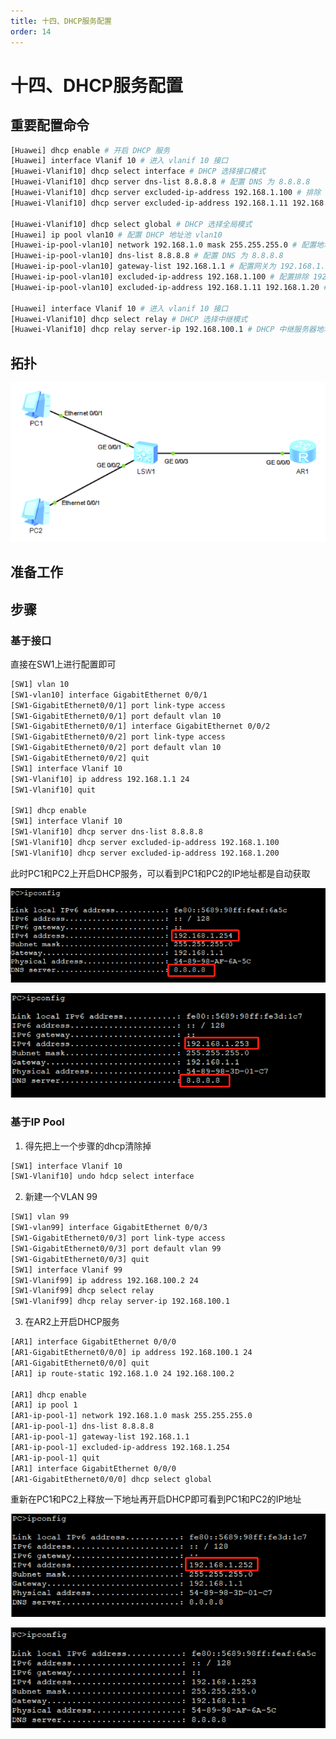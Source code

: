 ```yaml
---
title: 十四、DHCP服务配置
order: 14
---
```


# 十四、DHCP服务配置

## 重要配置命令

```bash
[Huawei] dhcp enable # 开启 DHCP 服务
[Huawei] interface Vlanif 10 # 进入 vlanif 10 接口
[Huawei-Vlanif10] dhcp select interface # DHCP 选择接口模式
[Huawei-Vlanif10] dhcp server dns-list 8.8.8.8 # 配置 DNS 为 8.8.8.8
[Huawei-Vlanif10] dhcp server excluded-ip-address 192.168.1.100 # 排除 192.168.1.100 地址分配
[Huawei-Vlanif10] dhcp server excluded-ip-address 192.168.1.11 192.168.1.20 # 排除 192.168.1.11 至 192.168.1.20 的地址分配

[Huawei-Vlanif10] dhcp select global # DHCP 选择全局模式
[Huawei] ip pool vlan10 # 配置 DHCP 地址池 vlan10
[Huawei-ip-pool-vlan10] network 192.168.1.0 mask 255.255.255.0 # 配置地址池范围为 192.168.1.0/24 网段
[Huawei-ip-pool-vlan10] dns-list 8.8.8.8 # 配置 DNS 为 8.8.8.8
[Huawei-ip-pool-vlan10] gateway-list 192.168.1.1 # 配置网关为 192.168.1.1
[Huawei-ip-pool-vlan10] excluded-ip-address 192.168.1.100 # 配置排除 192.168.1.100 地址分配
[Huawei-ip-pool-vlan10] excluded-ip-address 192.168.1.11 192.168.1.20 # 排除 192.168.1.11 至 192.168.1.20 的地址分配

[Huawei] interface Vlanif 10 # 进入 vlanif 10 接口
[Huawei-Vlanif10] dhcp select relay # DHCP 选择中继模式
[Huawei-Vlanif10] dhcp relay server-ip 192.168.100.1 # DHCP 中继服务器地址为 192.168.100.
```

## 拓扑

![image-20240917164259808](md_img/image-20240917164259808.png)

## 准备工作



## 步骤

### 基于接口

直接在SW1上进行配置即可

```bash
[SW1] vlan 10
[SW1-vlan10] interface GigabitEthernet 0/0/1
[SW1-GigabitEthernet0/0/1] port link-type access
[SW1-GigabitEthernet0/0/1] port default vlan 10
[SW1-GigabitEthernet0/0/1] interface GigabitEthernet 0/0/2
[SW1-GigabitEthernet0/0/2] port link-type access
[SW1-GigabitEthernet0/0/2] port default vlan 10
[SW1-GigabitEthernet0/0/2] quit
[SW1] interface Vlanif 10
[SW1-Vlanif10] ip address 192.168.1.1 24
[SW1-Vlanif10] quit

[SW1] dhcp enable
[SW1] interface Vlanif 10
[SW1-Vlanif10] dhcp server dns-list 8.8.8.8
[SW1-Vlanif10] dhcp server excluded-ip-address 192.168.1.100
[SW1-Vlanif10] dhcp server excluded-ip-address 192.168.1.200
```

此时PC1和PC2上开启DHCP服务，可以看到PC1和PC2的IP地址都是自动获取

![image-20240917162433077](md_img/image-20240917162433077.png)

![image-20240917162448106](md_img/image-20240917162448106.png)

### 基于IP Pool

1. 得先把上一个步骤的dhcp清除掉

```bash
[SW1] interface Vlanif 10
[SW1-Vlanif10] undo hdcp select interface
```

2. 新建一个VLAN 99

```bash
[SW1] vlan 99
[SW1-vlan99] interface GigabitEthernet 0/0/3
[SW1-GigabitEthernet0/0/3] port link-type access
[SW1-GigabitEthernet0/0/3] port default vlan 99
[SW1-GigabitEthernet0/0/3] quit
[SW1] interface Vlanif 99
[SW1-Vlanif99] ip address 192.168.100.2 24
[SW1-Vlanif99] dhcp select relay
[SW1-Vlanif99] dhcp relay server-ip 192.168.100.1
```

3. 在AR2上开启DHCP服务

```bash
[AR1] interface GigabitEthernet 0/0/0
[AR1-GigabitEthernet0/0/0] ip address 192.168.100.1 24
[AR1-GigabitEthernet0/0/0] quit
[AR1] ip route-static 192.168.1.0 24 192.168.100.2

[AR1] dhcp enable
[AR1] ip pool 1
[AR1-ip-pool-1] network 192.168.1.0 mask 255.255.255.0
[AR1-ip-pool-1] dns-list 8.8.8.8
[AR1-ip-pool-1] gateway-list 192.168.1.1
[AR1-ip-pool-1] excluded-ip-address 192.168.1.254
[AR1-ip-pool-1] quit
[AR1] interface GigabitEthernet 0/0/0
[AR1-GigabitEthernet0/0/0] dhcp select global
```

重新在PC1和PC2上释放一下地址再开启DHCP即可看到PC1和PC2的IP地址

![image-20240917164235571](md_img/image-20240917164235571.png)

![image-20240917164246068](md_img/image-20240917164246068.png)